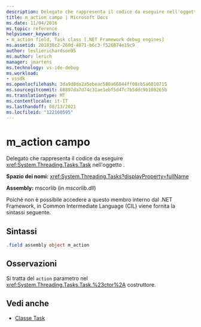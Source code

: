```yaml
---
description: Delegato che rappresenta il codice da eseguire nell'oggetto System.Threading.Tasks.Task.
title: m_action campo | Microsoft Docs
ms.date: 11/04/2016
ms.topic: reference
helpviewer_keywords:
- m_action field, Task class [.NET Framework debug engines]
ms.assetid: 201838c2-260d-4071-b6c3-f526874e19c9
author: leslierichardson95
ms.author: lerich
manager: jmartens
ms.technology: vs-ide-debug
ms.workload:
- vssdk
ms.openlocfilehash: 3da9d8da2a5ebeac580a66844ff08cb5a6010715
ms.sourcegitcommit: 68897da7d74c31ae1ebf5d47c7b5ddc9b108265b
ms.translationtype: MT
ms.contentlocale: it-IT
ms.lasthandoff: 08/13/2021
ms.locfileid: "122160595"
---
```

# <a name="m_action-field"></a>m_action campo
Delegato che rappresenta il codice da eseguire <xref:System.Threading.Tasks.Task> nell'oggetto .

 **Spazio dei nomi:** <xref:System.Threading.Tasks?displayProperty=fullName>

 **Assembly:** mscorlib (in *mscorlib.dll*)

 Poiché non è possibile accedere a questo membro interno dal .NET Framework, in Common Intermediate Language (CIL) viene fornita la sintassi seguente.

## <a name="syntax"></a>Sintassi

```csharp
.field assembly object m_action
```

## <a name="remarks"></a>Osservazioni
 Si tratta del `action` parametro nel <xref:System.Threading.Tasks.Task.%23ctor%2A> costruttore.

## <a name="see-also"></a>Vedi anche
- [Classe Task](../../extensibility/debugger/task-class-internal-members.md)
